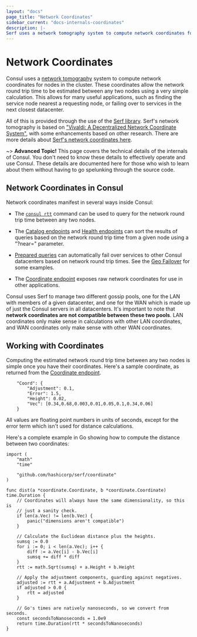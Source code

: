 ```yaml
---
layout: "docs"
page_title: "Network Coordinates"
sidebar_current: "docs-internals-coordinates"
description: |-
Serf uses a network tomography system to compute network coordinates for nodes in the cluster. These coordinates are useful for easily calculating the estimated network round trip time between any two nodes in the cluster. This page documents the details of this system. The core of the network tomography system us based on Vivaldi: A Decentralized Network Coordinate System, with several improvements based on several follow-on papers.
---
```


# Network Coordinates

Consul uses a [network tomography](https://en.wikipedia.org/wiki/Network_tomography)
system to compute network coordinates for nodes in the cluster. These coordinates
allow the network round trip time to be estimated between any two nodes using a
very simple calculation. This allows for many useful applications, such as finding
the service node nearest a requesting node, or failing over to services in the next
closest datacenter.

All of this is provided through the use of the [Serf library](https://www.serf.io/).
Serf's network tomography is based on ["Vivaldi: A Decentralized Network Coordinate System"](http://www.cs.ucsb.edu/~ravenben/classes/276/papers/vivaldi-sigcomm04.pdf),
with some enhancements based on other research. There are more details about
[Serf's network coordinates here](https://www.serf.io/docs/internals/coordinates.html).

~> **Advanced Topic!** This page covers the technical details of
the internals of Consul. You don't need to know these details to effectively
operate and use Consul. These details are documented here for those who wish
to learn about them without having to go spelunking through the source code.

## Network Coordinates in Consul

Network coordinates manifest in several ways inside Consul:

* The [`consul rtt`](/docs/commands/rtt.html) command can be used to query for the
  network round trip time between any two nodes.

* The [Catalog endpoints](/api/catalog.html) and
  [Health endpoints](/api/health.html) can sort the results of queries based
  on the network round trip time from a given node using a "?near=" parameter.

* [Prepared queries](/api/query.html) can automatically fail over services 
  to other Consul datacenters based on network round trip times. See the
  [Geo Failover](https://learn.hashicorp.com/consul/developer-discovery/geo-failover) for some examples.

* The [Coordinate endpoint](/api/coordinate.html) exposes raw network
  coordinates for use in other applications.

Consul uses Serf to manage two different gossip pools, one for the LAN with members
of a given datacenter, and one for the WAN which is made up of just the Consul servers
in all datacenters. It's important to note that **network coordinates are not compatible
between these two pools**. LAN coordinates only make sense in calculations with other
LAN coordinates, and WAN coordinates only make sense with other WAN coordinates.

## Working with Coordinates

Computing the estimated network round trip time between any two nodes is simple
once you have their coordinates. Here's a sample coordinate, as returned from the
[Coordinate endpoint](/api/coordinate.html).

```
    "Coord": {
        "Adjustment": 0.1,
        "Error": 1.5,
        "Height": 0.02,
        "Vec": [0.34,0.68,0.003,0.01,0.05,0.1,0.34,0.06]
    }
```

All values are floating point numbers in units of seconds, except for the error
term which isn't used for distance calculations.

Here's a complete example in Go showing how to compute the distance between two
coordinates:

```
import (
    "math"
    "time"

    "github.com/hashicorp/serf/coordinate"
)

func dist(a *coordinate.Coordinate, b *coordinate.Coordinate) time.Duration {
    // Coordinates will always have the same dimensionality, so this is
    // just a sanity check.
    if len(a.Vec) != len(b.Vec) {
        panic("dimensions aren't compatible")
    }

    // Calculate the Euclidean distance plus the heights.
    sumsq := 0.0
    for i := 0; i < len(a.Vec); i++ {
        diff := a.Vec[i] - b.Vec[i]
        sumsq += diff * diff
    }
    rtt := math.Sqrt(sumsq) + a.Height + b.Height

    // Apply the adjustment components, guarding against negatives.
    adjusted := rtt + a.Adjustment + b.Adjustment
    if adjusted > 0.0 {
        rtt = adjusted
    }

    // Go's times are natively nanoseconds, so we convert from seconds.
    const secondsToNanoseconds = 1.0e9
    return time.Duration(rtt * secondsToNanoseconds)
}
```
